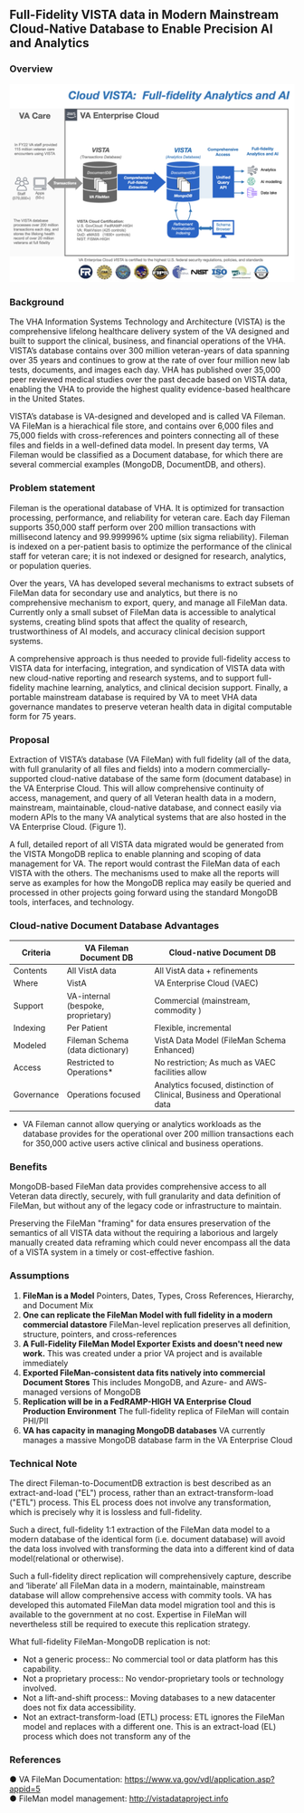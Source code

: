 
## Full-Fidelity VISTA data in Modern Mainstream Cloud-Native Database to Enable Precision AI and Analytics

### Overview
![cloud analytics overview](img/cloudvista-precision-AI.png)


### Background

The VHA Information Systems Technology and Architecture (VISTA) is the comprehensive lifelong healthcare delivery system of the VA designed and built to support the clinical, business, and financial operations of the VHA. VISTA’s database contains over  300 million veteran-years of data spanning over 35 years and continues to grow at the rate of over four million new lab tests, documents, and images each day. VHA has published over 35,000 peer reviewed medical studies over the past decade based on VISTA data, enabling the VHA to provide the highest quality evidence-based healthcare in the United States.

VISTA’s database is VA-designed and developed and is called VA Fileman.  VA FileMan is a hierachical file store, and contains over 6,000 files and 75,000 fields with cross-references and pointers connecting all of these files and fields in a well-defined data model. In present day terms, VA Fileman would be classified as a Document database, for which there are several commercial examples (MongoDB, DocumentDB, and others).

### Problem statement

Fileman is the operational database of VHA. It is optimized for transaction processing, performance, and reliability for veteran care. Each day Fileman supports 350,000 staff perform over 200 million transactions with millisecond latency and 99.999996% uptime (six sigma reliability). Fileman is indexed on a per-patient basis to optimize the performance of the clinical staff for veteran care; it is not indexed or designed for research, analytics, or population queries.

Over the years, VA has developed several mechanisms to extract subsets of FileMan data for secondary use and analytics, but there is no comprehensive mechanism to export, query, and manage all FileMan data.  Currently only a small subset of FileMan data is accessible to analytical systems, creating blind spots that affect the quality of research, trustworthiness of AI models, and accuracy clinical decision support systems.

A comprehensive approach is thus needed to provide full-fidelity access to VISTA data for interfacing, integration, and syndication of VISTA data with new cloud-native reporting and research systems, and to support full-fidelity machine learning, analytics, and clinical decision support. Finally, a portable mainstream database is required by VA to meet VHA data governance mandates to preserve veteran health data in digital computable form for 75 years.

### Proposal

Extraction of VISTA’s database (VA FileMan) with full fidelity (all of the data, with full granularity of all files and fields) into a modern  commercially-supported  cloud-native database of the same form (document database) in the VA Enterprise Cloud. This will allow comprehensive continuity of access, management, and query of all Veteran health data in a modern, mainstream, maintainable, cloud-native database, and connect easily via modern APIs to the many VA analytical systems that are also hosted in the VA Enterprise Cloud. (Figure 1).

A full, detailed report of all VISTA data migrated would be generated from the VISTA MongoDB replica to enable planning and scoping of data management for VA.  The report would contrast the FileMan data of each VISTA with the others.  The mechanisms used to make all the reports will serve as examples for how the MongoDB replica may easily be queried and processed in other projects going forward using the standard MongoDB tools, interfaces, and technology.


###  Cloud-native Document Database Advantages
Criteria | VA Fileman Document DB |  Cloud-native Document DB
--- | --- | ---
Contents | All VistA data | All VistA data + refinements
Where | VistA | VA Enterprise Cloud (VAEC) 
Support | VA-internal (bespoke, proprietary)  | Commercial (mainstream, commodity )
Indexing | Per Patient | Flexible, incremental
Modeled | Fileman Schema (data dictionary) | VistA Data Model (FileMan Schema Enhanced)
Access | Restricted to Operations* | No restriction; As much as VAEC facilities allow
Governance | Operations focused | Analytics focused, distinction of Clinical, Business and Operational data

* VA Fileman cannot allow querying or analytics workloads as the database provides for the operational over 200 million transactions each for 350,000 active users  active clinical and business operations.

### Benefits

MongoDB-based FileMan data provides comprehensive access to all Veteran data directly, securely, with full granularity and data definition of FileMan, but without any of the legacy code or infrastructure to maintain. 

Preserving the FileMan "framing" for data ensures preservation of the semantics of all VISTA data without the requiring a laborious and largely manually created data reframing which could never encompass all the data of a VISTA system in a timely or cost-effective fashion.


### Assumptions

1. __FileMan is a Model__
Pointers, Dates, Types, Cross References, Hierarchy, and Document Mix
2. __One can replicate the FileMan Model with full fidelity in a modern commercial datastore__ 
FileMan-level replication preserves all definition, structure, pointers, and cross-references
3. __A Full-Fidelity FileMan Model Exporter Exists and doesn't need new work.__
This was created under a prior VA project and is available immediately 
4. __Exported FileMan-consistent data fits natively into commercial Document Stores__ 
This includes MongoDB, and Azure- and AWS- managed versions of MongoDB
5. __Replication will be in a FedRAMP-HIGH VA Enterprise Cloud Production Environment__
The full-fidelity replica of FileMan will contain PHI/PII
6.  __VA has capacity in managing MongoDB databases__
VA currently manages a massive MongoDB database farm in the VA Enterprise Cloud


### Technical Note

The direct Fileman-to-DocumentDB extraction is best described as an extract-and-load ("EL") process, rather than an extract-transform-load ("ETL") process. This EL process does not involve any transformation, which is precisely why it is lossless and full-fidelity.

Such a direct, full-fidelity 1:1 extraction of the FileMan data model to a modern database of the identical form (i.e.  document database) will avoid the data loss involved with transforming the data into a different kind of data model(relational or otherwise). 

Such a full-fidelity direct replication will comprehensively capture, describe and ‘liberate’ all FileMan data in a modern, maintainable, mainstream database will allow comprehensive access with commity tools.  VA has developed this automated  FileMan data model migration tool and this is available to the government at no cost. Expertise in FileMan will nevertheless still be required to execute this replication strategy.

What full-fidelity FileMan-MongoDB replication is not:  
* Not a generic process:: No commercial tool or data platform has this capability.
* Not a proprietary process:: No vendor-proprietary tools or technology involved.
* Not a  lift-and-shift process:: Moving databases to a new datacenter does not fix data accessibility.
* Not an  extract-transform-load (ETL) process:  ETL ignores the FileMan model and replaces with a different one. This is an extract-load (EL) process which does not transform any of the 


### References

●	VA FileMan Documentation:  https://www.va.gov/vdl/application.asp?appid=5  
●	FileMan model management: http://vistadataproject.info
